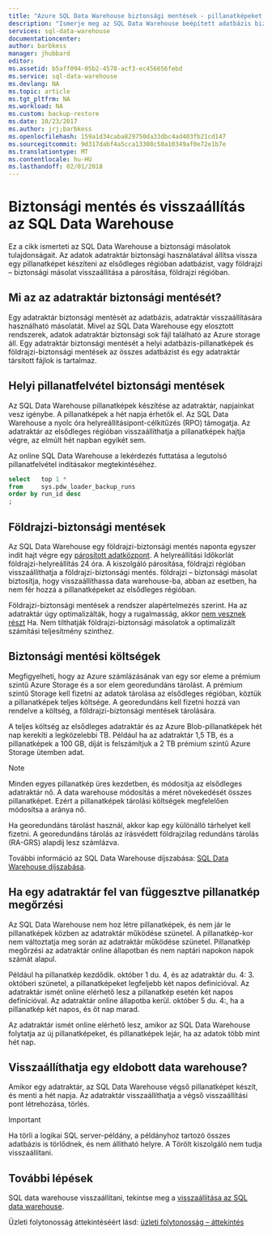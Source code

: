 ```yaml
---
title: "Azure SQL Data Warehouse biztonsági mentések - pillanatképeket, georedundáns |} Microsoft Docs"
description: "Ismerje meg az SQL Data Warehouse beépített adatbázis biztonsági mentését, amelyek segítségével állíthatja vissza az Azure SQL Data Warehouse visszaállítási pont vagy egy másik földrajzi régióban."
services: sql-data-warehouse
documentationcenter: 
author: barbkess
manager: jhubbard
editor: 
ms.assetid: b5aff094-05b2-4578-acf3-ec456656febd
ms.service: sql-data-warehouse
ms.devlang: NA
ms.topic: article
ms.tgt_pltfrm: NA
ms.workload: NA
ms.custom: backup-restore
ms.date: 10/23/2017
ms.author: jrj;barbkess
ms.openlocfilehash: 159a1d34caba829750da33dbc4ad403fb21cd147
ms.sourcegitcommit: 9d317dabf4a5cca13308c50a10349af0e72e1b7e
ms.translationtype: MT
ms.contentlocale: hu-HU
ms.lasthandoff: 02/01/2018
---
```

# <a name="backup-and-restore-in-sql-data-warehouse"></a>Biztonsági mentés és visszaállítás az SQL Data Warehouse
Ez a cikk ismerteti az SQL Data Warehouse a biztonsági másolatok tulajdonságait. Az adatok adatraktár biztonsági használatával állítsa vissza egy pillanatképet készíteni az elsődleges régióban adatbázist, vagy földrajzi – biztonsági másolat visszaállítása a párosítása, földrajzi régióban. 

## <a name="what-is-a-data-warehouse-backup"></a>Mi az az adatraktár biztonsági mentését?
Egy adatraktár biztonsági mentését az adatbázis, adatraktár visszaállítására használható másolatát.  Mivel az SQL Data Warehouse egy elosztott rendszerek, adatok adatraktár biztonsági sok fájl található az Azure storage áll. Egy adatraktár biztonsági mentését a helyi adatbázis-pillanatképek és földrajzi-biztonsági mentések az összes adatbázist és egy adatraktár társított fájlok is tartalmaz. 

## <a name="local-snapshot-backups"></a>Helyi pillanatfelvétel biztonsági mentések
Az SQL Data Warehouse pillanatképek készítése az adatraktár, napjainkat vesz igénybe. A pillanatképek a hét napja érhetők el. Az SQL Data Warehouse a nyolc óra helyreállításipont-célkitűzés (RPO) támogatja. Az adatraktár az elsődleges régióban visszaállíthatja a pillanatképek hajtja végre, az elmúlt hét napban egyikét sem.

Az online SQL Data Warehouse a lekérdezés futtatása a legutolsó pillanatfelvétel indításakor megtekintéséhez. 

```sql
select   top 1 *
from     sys.pdw_loader_backup_runs 
order by run_id desc
;
```

## <a name="geo-backups"></a>Földrajzi-biztonsági mentések
Az SQL Data Warehouse egy földrajzi-biztonsági mentés naponta egyszer indít hajt végre egy [párosított adatközpont](../best-practices-availability-paired-regions.md). A helyreállítási Időkorlát földrajzi-helyreállítás 24 óra. A kiszolgáló párosítása, földrajzi régióban visszaállíthatja a földrajzi-biztonsági mentés. földrajzi – biztonsági másolat biztosítja, hogy visszaállíthassa data warehouse-ba, abban az esetben, ha nem fér hozzá a pillanatképeket az elsődleges régióban.

Földrajzi-biztonsági mentések a rendszer alapértelmezés szerint. Ha az adatraktár úgy optimalizálták, hogy a rugalmasság, akkor [nem vesznek részt](/powershell/module/azurerm.sql/set-azurermsqldatabasegeobackuppolicy) Ha. Nem tilthatják földrajzi-biztonsági másolatok a optimalizált számítási teljesítmény szinthez.

## <a name="backup-costs"></a>Biztonsági mentési költségek
Megfigyelheti, hogy az Azure számlázásának van egy sor eleme a prémium szintű Azure Storage és a sor elem georedundáns tárolást. A prémium szintű Storage kell fizetni az adatok tárolása az elsődleges régióban, köztük a pillanatképek teljes költsége.  A georedundáns kell fizetni hozzá van rendelve a költség, a földrajzi-biztonsági mentések tárolására.  

A teljes költség az elsődleges adatraktár és az Azure Blob-pillanatképek hét nap kerekíti a legközelebbi TB. Például ha az adatraktár 1,5 TB, és a pillanatképek a 100 GB, díját is felszámítjuk a 2 TB prémium szintű Azure Storage ütemben adat. 

> [!NOTE]
> Minden egyes pillanatkép üres kezdetben, és módosítja az elsődleges adatraktár nő. A data warehouse módosítás a méret növekedését összes pillanatképet. Ezért a pillanatképek tárolási költségek megfelelően módosítsa a aránya nő.
> 
> 

Ha georedundáns tárolást használ, akkor kap egy különálló tárhelyet kell fizetni. A georedundáns tárolás az írásvédett földrajzilag redundáns tárolás (RA-GRS) alapdíj lesz számlázva.

További információ az SQL Data Warehouse díjszabása: [SQL Data Warehouse díjszabása](https://azure.microsoft.com/pricing/details/sql-data-warehouse/).

## <a name="snapshot-retention-when-a-data-warehouse-is-paused"></a>Ha egy adatraktár fel van függesztve pillanatkép megőrzési
Az SQL Data Warehouse nem hoz létre pillanatképek, és nem jár le pillanatképek közben az adatraktár működése szünetel. A pillanatkép-kor nem változtatja meg során az adatraktár működése szünetel. Pillanatkép megőrzési az adatraktár online állapotban és nem naptári napokon napok számát alapul.

Például ha pillanatkép kezdődik. október 1 du. 4, és az adatraktár du. 4: 3. októberi szünetel, a pillanatképeket legfeljebb két napos definícióval. Az adatraktár ismét online elérhető lesz a pillanatkép esetén két napos definícióval. Az adatraktár online állapotba kerül. október 5 du. 4:, ha a pillanatkép két napos, és öt nap marad.

Az adatraktár ismét online elérhető lesz, amikor az SQL Data Warehouse folytatja az új pillanatképeket, és pillanatképek lejár, ha az adatok több mint hét nap.

## <a name="can-i-restore-a-dropped-data-warehouse"></a>Visszaállíthatja egy eldobott data warehouse?
Amikor egy adatraktár, az SQL Data Warehouse végső pillanatképet készít, és menti a hét napja. Az adatraktár visszaállíthatja a végső visszaállítási pont létrehozása, törlés. 

> [!IMPORTANT]
> Ha törli a logikai SQL server-példány, a példányhoz tartozó összes adatbázis is törlődnek, és nem állítható helyre. A Törölt kiszolgáló nem tudja visszaállítani.
> 

## <a name="next-steps"></a>További lépések
SQL data warehouse visszaállítani, tekintse meg a [visszaállítása az SQL data warehouse](sql-data-warehouse-restore-database-overview.md).

Üzleti folytonosság áttekintéséért lásd: [üzleti folytonosság – áttekintés](../sql-database/sql-database-business-continuity.md)
